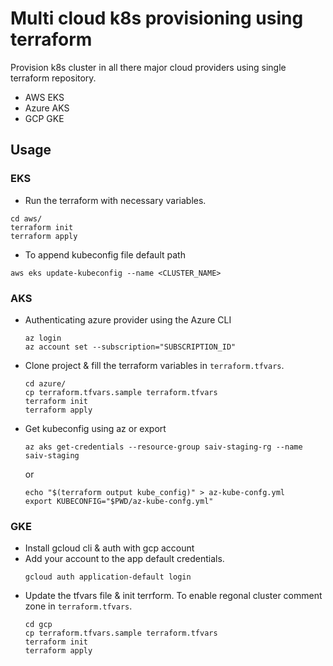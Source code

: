 # Multi cloud k8s provisioning using terraform   

Provision k8s cluster in all there major cloud providers using single terraform repository.

* AWS EKS 
* Azure AKS
* GCP GKE

## Usage

### EKS

* Run the terraform with necessary variables.
```
cd aws/
terraform init
terraform apply
```

* To append kubeconfig file default path
```
aws eks update-kubeconfig --name <CLUSTER_NAME>
```

### AKS

* Authenticating azure provider using the Azure CLI
    ```
    az login
    az account set --subscription="SUBSCRIPTION_ID"
    ```

* Clone project & fill the terraform variables in `terraform.tfvars`.
    ```
    cd azure/
    cp terraform.tfvars.sample terraform.tfvars
    terraform init
    terraform apply
    ```
    
* Get kubeconfig using az or export
    ```
    az aks get-credentials --resource-group saiv-staging-rg --name saiv-staging
    ```
    or
    ```
    echo "$(terraform output kube_config)" > az-kube-confg.yml
    export KUBECONFIG="$PWD/az-kube-confg.yml"
    ```

### GKE

* Install gcloud cli & auth with gcp account
* Add your account to the app default credentials. 
    ```
    gcloud auth application-default login
    ```
* Update the tfvars file & init terrform. To enable regonal cluster comment zone in `terraform.tfvars`.  
    ```
    cd gcp
    cp terraform.tfvars.sample terraform.tfvars
    terraform init
    terraform apply
    ```